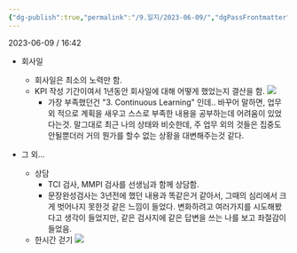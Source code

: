 ```yaml
---
{"dg-publish":true,"permalink":"/9.일지/2023-06-09/","dgPassFrontmatter":true}
---
```




2023-06-09 / 16:42 

- 회사일
	- 회사일은 최소의 노력만 함.
	- KPI 작성 기간이여서 1년동안 회사일에 대해 어떻게 했었는지 결산을 함. 
	  ![](https://i.imgur.com/Cu7p1n5.png)
	  - 가장 부족했던건 "3. Continuous Learning" 인데.. 바꾸어 말하면, 업무 외 적으로 계획을 새우고 스스로 부족한 내용을 공부하는데 어려움이 있었다는것.
	    말그대로 최근 나의 상태와 비슷한데, 주 업무 외의 것들은 집중도 안될뿐더러 거의 뭔가를 할수 없는 상황을 대변해주는것 같다. 

- 그 외...
	- 상담
		- TCI 검사, MMPI 검사를 선생님과 함께 상담함.
		- 문장완성검사는 3년전에 했던 내용과 똑같은거 같아서, 그때의 심리에서 크게 벗어나지 못한것 같은 느낌이 들었다. 변화하려고 여러가지를 시도해봤다고 생각이 들었지만, 같은 검사지에 같은 답변을 쓰는 나를 보고 좌절감이 들었음.
	- 한시간 걷기
	  ![](https://i.imgur.com/eNA9QgE.png)
